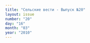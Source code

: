 ```yaml
---
title: "Сельские вести - Выпуск №20"
layout: issue
number: "20"
day: "16"
month: "03"
year: "2010"
---
```

